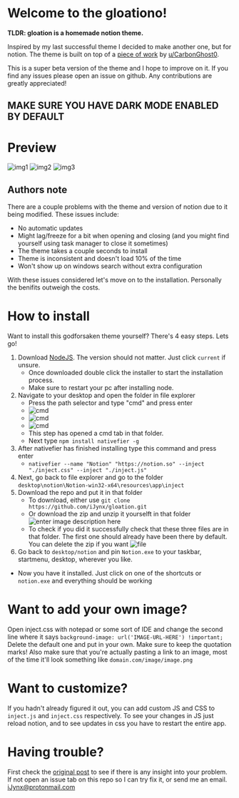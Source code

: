 # Welcome to the gloationo!

**TLDR: gloation is a homemade notion theme.** 

Inspired by my last successful theme I decided to make another one, but for notion. The theme is built on top of a [piece of work](https://www.reddit.com/r/Notion/comments/ho2hu5/custom_electron_wrapper_cssjs_injection_details/) by [u/CarbonGhost0](https://www.reddit.com/user/CarbonGhost0/). 

This is a super beta version of the theme and I hope to improve on it. If you find any issues please open an issue on github. Any contributions are greatly appreciated!


## MAKE SURE YOU HAVE DARK MODE ENABLED BY DEFAULT

# Preview
![img1](https://i.imgur.com/eTOyja0.png)
![img2](https://i.imgur.com/VZHWF4J.png)
![img3](https://i.imgur.com/oxy8oX6.png)


## Authors note

There are a couple problems with the theme and version of notion due to it being modified. These issues include:
- No automatic updates
- Might lag/freeze for a bit when opening and closing (and you might find yourself using task manager to close it sometimes)
- The theme takes a couple seconds to install
- Theme is inconsistent and doesn't load 10% of the time
- Won't show up on windows search without extra configuration

With these issues considered let's move on to the installation. Personally the benifits outweigh the costs.
# How to install
Want to install this godforsaken theme yourself? There's 4 easy steps. Lets go!
1. Download [NodeJS](https://nodejs.org/en/). The version should not matter. Just click `current` if unsure. 
	- Once downloaded double click the installer to start the installation process.
	- Make sure to restart your pc after installing node.
2. Navigate to your desktop and open the folder in file explorer
	- Press the path selector and type "cmd" and press enter
	- ![cmd](https://i.imgur.com/TMjDFnH.png)
	- ![cmd](https://i.imgur.com/Yns0T2G.png)
	- ![cmd](https://i.imgur.com/OyM4eD1.png)
	- This step has opened a cmd tab in that folder.
	- Next type `npm install nativefier -g`
3. After nativefier has finished installing type this command and press enter
	- `nativefier --name "Notion" "https://notion.so" --inject "./inject.css" --inject "./inject.js"` 
4. Next, go back to file explorer and go to the folder `desktop\notion\Notion-win32-x64\resources\app\inject`
5. Download the repo and put it in that folder
	- To download, either use `git clone https://github.com/iJynx/gloation.git` 
	- Or download the zip and unzip it yourselft in that folder![enter image description here](https://i.imgur.com/YDgvclF.png)
	- To check if you did it successfully check that these three files are in that folder. The first one should already have been there by default. You can delete the zip if you want ![file](https://i.imgur.com/Yzsa8Jn.png)
7. Go back to `desktop/notion` and pin `Notion.exe` to your taskbar, startmenu, desktop, wherever you like.
- Now you have it installed. Just click on one of the shortcuts or `notion.exe` and everything should be working

# Want to add your own image?
Open inject.css with notepad or some sort of IDE and change the second line where it says `background-image: url('IMAGE-URL-HERE') !important;` Delete the default one and put in your own. Make sure to keep the quotation marks! Also make sure that you're actually pasting a link to an image, most of the time it'll look something like `domain.com/image/image.png`

# Want to customize?
If you hadn't already figured it out, you can add custom JS and CSS to `inject.js` and `inject.css` respectively. To see your changes in JS just reload notion, and to see updates in css you have to restart the entire app.

# Having trouble?
First check  the [original post](https://www.reddit.com/r/Notion/comments/ho2hu5/custom_electron_wrapper_cssjs_injection_details/fxf1e86?utm_source=share&utm_medium=web2x&context=3) to see if there is any insight into your problem. If not open an issue tab on this repo so I can try fix it, or send me an email. iJynx@protonmail.com 
